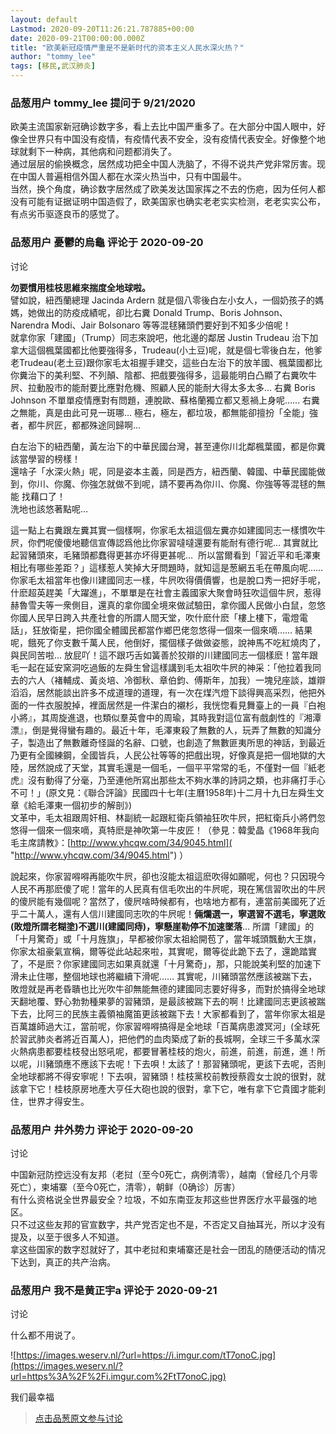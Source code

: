 ```yaml
---
layout: default
Lastmod: 2020-09-20T11:26:21.787885+00:00
date: 2020-09-21T00:00:00.000Z
title: "欧美新冠疫情严重是不是新时代的资本主义人民水深火热？"
author: "tommy_lee"
tags: [移民,武汉肺炎]
---
```



### 品葱用户 **tommy_lee** 提问于 9/21/2020
    
欧美主流国家新冠确诊数字多，看上去比中国严重多了。在大部分中国人眼中，好像全世界只有中国没有疫情，有疫情代表不安全，没有疫情代表安全。好像整个地球就剩下一种病，其他病和问题都消失了。  
通过层层的偷换概念，居然成功把全中国人洗脑了，不得不说共产党非常厉害。现在中国人普遍相信外国人都在水深火热当中，只有中国最牛。  
当然，换个角度，确诊数字居然成了欧美发达国家挥之不去的伤疤，因为任何人都没有可能有证据证明中国造假了，欧美国家也确实老老实实检测，老老实实公布，有点劣币驱逐良币的感觉了。
    
                

### 品葱用户 **憂鬱的烏龜** 评论于 2020-09-20
讨论

        
**勿要慣用桂枝思維來揣度全地球啦。**  
譬如說，紐西蘭總理 Jacinda Ardern 就是個八零後白左小女人，一個奶孩子的媽媽，她做出的防疫成績呢，卻比右糞 Donald Trump、Boris Johnson、Narendra Modi、Jair Bolsonaro 等等混毬豬頭們要好到不知多少倍呢！  
就拿你家「建國」（Trump）同志來說吧，他北邊的鄰居 Justin Trudeau 治下加拿大這個楓葉國都比他要強得多，Trudeau(小土豆)呢，就是個七零後白左，他爹老Trudeau(老土豆)跟你家毛太祖握手建交，這些白左治下的放羊國、楓葉國都比你糞治下的美利堅、不列顛、陰都、把戲要強得多，這最能明白凸顯了右糞吹牛屄、拉動股市的能耐要比應對危機、照顧人民的能耐大得太多太多… 右糞 Boris Johnson 不單單疫情應對有問題，連脫歐、蘇格蘭獨立都又惹禍上身呢…… 右糞之無能，真是由此可見一斑哪… 極右，極左，都垃圾，都無能卻擅扮「全能」強者，都牛屄匠，都都殊途同歸啊…  
  
白左治下的紐西蘭，黃左治下的中華民國台灣，甚至連你川北鄰楓葉國，都是你糞該當學習的榜樣！  
還啥子「水深火熱」呢，同是姿本主義，同是西方，紐西蘭、韓國、中華民國能做到，你川、你魔、你強怎就做不到呢，請不要再為你川、你魔、你強等等混毬的無能 找藉口了！  
洗地也該悠著點呢…  
  
這一點上右糞跟左糞其實一個樣啊，你家毛太祖這個左糞亦如建國同志一樣慣吹牛屄，你們呢傻傻地聽信宣傳認爲他比你家習噠噠還要有能耐有德行呢… 其實就比起習豬頭來，毛豬頭都蠢得更甚亦坏得更甚呢…  所以當爾看到「習近平和毛澤東相比有哪些差距？」這樣惹人笑掉大牙問題時，就知這是葱網五毛在帶風向呢…… 你家毛太祖當年也像川建國同志一樣，牛屄吹得價價響，也是脫口秀一把好手呢，什麽超英趕美「大躍進」，不單單是在社會主義國家大聚會時狂吹這個牛屄，惹得赫魯雪夫等一衆側目，還真的拿你國全境來做試驗田，拿你國人民做小白鼠，忽悠你國人民早日跨入共產社會的所謂人間天堂，吹什麽什麽「樓上樓下，電燈電話」，狂放衛星，把你國全體國民都當作鄉巴佬忽悠得一個來一個來嘀…… 結果呢，餓死了你支數千萬人民，他倒好，擺個樣子做做姿態，說神馬不吃紅燒肉了，與民同苦啦… 放屁吖！這不跟巧舌如簧善於狡辯的川建國同志一個樣麽！當年跟毛一起在延安窯洞吃過飯的左舜生曾這樣講到毛太祖吹牛屄的神采：「他拉着我同去的六人（褚輔成、黃炎培、冷御秋、章伯鈞、傅斯年，加我）一塊兒座談，雄辯滔滔，居然能談出許多不成道理的道理，有一次在煤汽燈下談得興高采烈，他把外面的一件衣服脫掉，裡面居然是一件潔白的襯杉，我恍惚看見舞臺上的一員『白袍小將』，其周旋進退，也類似羣英會中的周瑜，其時我對這位富有戲劇性的『湘潭漂』，倒是覺得蠻有趣的。最近十年，毛澤東殺了無數的人，玩弄了無數的知識分子，製造出了無數離奇怪誕的名辭、口號，也創造了無數匪夷所思的神話，到最近乃更有全國練鋼，全國皆兵，人民公社等等的把戲出現，好像真是把一個地獄的大陸，居然說成了天堂，其實毛還是一個毛，一個平平常常的毛，不僅對一個『紙老虎』沒有動得了分毫，乃至連他所寫出那些太不夠水準的詩詞之類，也非痛打手心不可！」(原文見：《聯合評論》民國四十七年(主曆1958年)十二月十九日左舜生文章《給毛澤東一個初步的解剖》)  
文革中，毛太祖跟周奸相、林副統一起跟紅衛兵領袖狂吹牛屄，把紅衛兵小將們忽悠得一個來一個來嘀，真特麽是神吹第一牛皮匠！（參見：韓愛晶《1968年我向毛主席請教》：[http://www.yhcqw.com/34/9045.html]( "http://www.yhcqw.com/34/9045.html") ）  
  
說起來，你家習嘚嘚再能吹牛屄，卻也沒能太祖這麽吹得如願呢，何也？只因現今人民不再那麽傻了呢！當年的人民真有信毛吹出的牛屄呢，現在篤信習吹出的牛屄的傻屄能有幾個呢？當然了，傻屄啥時候都有，也啥地方都有，連當前美國死了近乎二十萬人，還有人信川建國同志吹的牛屄呢！**倆爛選一，寧選習不選毛，寧選敗(敗燈所謂老糊塗)不選川(建國同痔)，寧懸崖勒停不加速墜落**… 所謂「建國」的「十月驚奇」或「十月旌旗」，早都被你家太祖給開苞了，當年城頭飄動大王旗，你家太祖豪氣宣稱，爾等從此站起來啦，其實呢，爾等從此跪下去了，還跪踏實了，不是麽？你家建國同志如果真就還「十月驚奇」，那，只能說美利堅的加速下滑未止住哪，整個地球也將繼續下滑呢…… 其實呢，川豬頭當然應該被踹下去，敗燈就是再老昏聵也比光吹牛卻無能無德的建國同志要好得多，而對於搞得全地球天翻地覆、野心勃勃種果夢的習豬頭，是最該被踹下去的啊！比建國同志更該被踹下去，比阿三的民族主義領袖魔笛更該被踹下去！大家都看到了，當年你家太祖是百萬雄師過大江，當前呢，你家習嘚嘚搞得是全地球「百萬病患渡冥河」(全球死於習武肺炎者將近百萬人)，把他們的血肉築成了新的長城啊，全球三千多萬水深火熱病患都要桂枝發出怒吼呢，都要冒著桂枝的炮火，前進，前進，前進，進！所以呢，川豬頭應不應該下去呢！下去唄！太該了！那習豬頭呢，更該下去呢，否則全地球都將不得安寧呢！下去唄，習豬頭！桂枝黨校前教授蔡霞女士說的很對，就該拿下它！桂枝原房地產大亨任大砲也說的很對，拿下它，唯有拿下它貴國才能刹住，世界才得安生。
        
                

### 品葱用户 **井外势力** 评论于 2020-09-20
讨论

        
中国新冠防控远没有友邦（老挝（至今0死亡，病例清零），越南（曾经几个月零死亡），柬埔寨（至今0死亡，清零），朝鲜（0确诊）厉害）  
有什么资格说全世界最安全？垃圾，不如东南亚友邦这些世界医疗水平最强的地区。  
只不过这些友邦的官宣数字，共产党否定也不是，不否定又自抽耳光，所以才没有提及，以至于很多人不知道。  
拿这些国家的数字怼就好了，其中老挝和柬埔寨还是社会一团乱的随便活动的情况下达到，真正的共产治病。
        
                

### 品葱用户 **我不是黄正宇a** 评论于 2020-09-21
讨论

        
什么都不用说了。  
  
![https://images.weserv.nl/?url=https://i.imgur.com/tT7onoC.jpg](https://images.weserv.nl/?url=https%3A%2F%2Fi.imgur.com%2FtT7onoC.jpg)  
  
我们最幸福
        
                





> [点击品葱原文参与讨论](https://pincong.rocks/question/31235)


